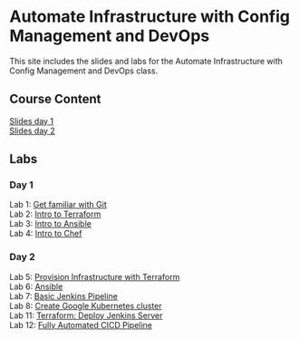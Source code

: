 # Automate Infrastructure with Config Management and DevOps

This site includes the slides and labs for the Automate Infrastructure with Config Management and DevOps class.


## Course Content   
[Slides day 1](https://www.dropbox.com/s/gnxelb99zqwtkic/Automate%20Infrastructure-day1.pdf?dl=0)   
[Slides day 2](https://www.dropbox.com/s/jsjmaxh9ca34fto/Automate%20Infrastructure-day2.pdf?dl=0)   

## Labs   

### Day 1   
Lab 1: [Get familiar with Git](https://www.katacoda.com/courses/git)   
Lab 2: [Intro to Terraform](http://www.katacoda.com/courses/terraform/deploy-nginx)   
Lab 3: [Intro to Ansible](http://www.katacoda.com/jonatanblue/scenarios/1)   
Lab 4: [Intro to Chef](http://www.katacoda.com/rickhlwong/scenarios/chef)   

### Day 2   
Lab 5: [Provision Infrastructure with Terraform](labs/tf-vm/)   
Lab 6: [Ansible](labs/ansible)   
Lab 7: [Basic Jenkins Pipeline](https://www.katacoda.com/courses/jenkins/build-docker-images)   
Lab 8: [Create Google Kubernetes cluster](labs/001-setup-gcp/)   
Lab 11: [Terraform: Deploy Jenkins Server](labs/tf-jenkins-vm/)   
Lab 12: [Fully Automated CICD Pipeline](labs/cicd-jenkins-pipeline/)   
